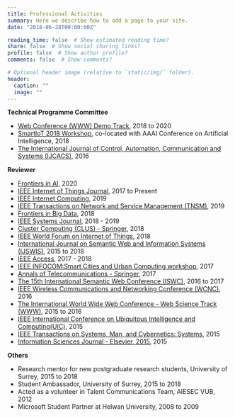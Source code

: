```yaml
---
title: Professional Activities
summary: Here we describe how to add a page to your site.
date: "2018-06-28T00:00:00Z"

reading_time: false  # Show estimated reading time?
share: false  # Show social sharing links?
profile: false  # Show author profile?
comments: false  # Show comments?

# Optional header image (relative to `static/img/` folder).
header:
  caption: ""
  image: ""
---
```

**Technical Programme Committee**
- [Web Conference (WWW) Demo Track](https://www2018.thewebconf.org/call-for-papers/demos-track-cfp/), 2018 to 2020
- [SmartIoT 2018 Workshop](http://wiki.knoesis.org/index.php/SmartIoTWorkshopAAAI2018), co-located with AAAI Conference on Artificial Intelligence, 2018
- [The International Journal of Control, Automation, Communication and Systems (IJCACS)](https://airccse.com/ijcacs/index.html), 2016

**Reviewer**
- [Frontiers in AI](https://www.frontiersin.org/journals/artificial-intelligence), 2020 
- [IEEE Internet of Things Journal](http://iot-journal.weebly.com/), 2017 to Present
- [IEEE Internet Computing](https://ieeexplore.ieee.org/xpl/RecentIssue.jsp?punumber=4236), 2019
- [IEEE Transactions on Network and Service Management (TNSM)](https://ieeexplore.ieee.org/xpl/RecentIssue.jsp?punumber=4275028), 2019
- [Frontiers in Big Data](http://www.frontiersin.org/journals/big-data), 2018
- [IEEE Systems Journal](http://www.ieeesystemsjournal.org/), 2018 - 2019
- [Cluster Computing (CLUS) - Springer](http://www.editorialmanager.com/clus/default.aspx), 2018
- [IEEE World Forum on Internet of Things](http://wfiot2018.iot.ieee.org/), 2018
- [International Journal on Semantic Web and Information Systems (IJSWIS)](http://www.igi-global.com/journal/international-journal-semantic-web-information/1092), 2015 to 2018
- [IEEE Access](http://ieeeaccess.ieee.org/), 2017 - 2018
- [IEEE INFOCOM:Smart Cities and Urban Computing workshop](http://infocom2017.ieee-infocom.org/workshop/smartcity-smart-cities-and-urban-computing), 2017
- [Annals of Telecommunications - Springer](http://www.editorialmanager.com/ante/default.aspx), 2017
- [The 15th International Semantic Web Conference (ISWC)](http://iswc2016.semanticweb.org/), 2016 to 2017
- [IEEE Wireless Communications and Networking Conference (WCNC)](http://wcnc2016.ieee-wcnc.org/), 2016
- [The International World Wide Web Conference - Web Science Track (WWW)](http://www2016.ca/), 2015 to 2016
- [IEEE International Conference on Ubiquitous Intelligence and Computing(UIC)](http://www.cybermatics.org/SmartWorldCongress2015/SWC2015/UIC/UIC2015.htm), 2015
- [IEEE Transactions on Systems, Man, and Cybernetics: Systems](http://www.ieeesmc.org/publications/transactions-on-smc-systems), 2015
- [Information Sciences Journal - Elsevier, 2015](http://www.journals.elsevier.com/information-sciences/), 2015





**Others**
- Research mentor for new postgraduate research students, University of Surrey, 2015 to 2018
- Student Ambassador, University of Surrey, 2015 to 2018
- Acted as a volunteer in Talent Communications Team, AIESEC VUB, 2012
- Microsoft Student Partner at Helwan University, 2008 to 2009
